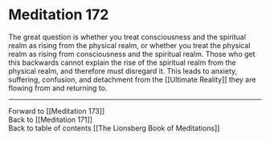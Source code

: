 # Meditation 172

The great question is whether you treat consciousness and the spiritual realm as rising from the physical realm, or whether you treat the physical realm as rising from consciousness and the spiritual realm. Those who get this backwards cannot explain the rise of the spiritual realm from the physical realm, and therefore must disregard it. This leads to anxiety, suffering, confusion, and detachment from the [[Ultimate Reality]] they are flowing from and returning to. 

___

Forward to [[Meditation 173]]  
Back to [[Meditation 171]]  
Back to table of contents [[The Lionsberg Book of Meditations]]  